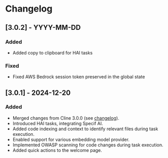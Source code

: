 # Changelog

## [3.0.2] - YYYY-MM-DD

### Added

- Added copy to clipboard for HAI tasks

### Fixed

- Fixed AWS Bedrock session token preserved in the global state

## [3.0.1] - 2024-12-20

### Added

- Merged changes from Cline 3.0.0 (see [changelog](https://github.com/cline/cline/blob/main/CHANGELOG.md#300)).
- Introduced HAI tasks, integrating Specif AI.
- Added code indexing and context to identify relevant files during task execution.
- Enabled support for various embedding model provider.
- Implemented OWASP scanning for code changes during task execution.
- Added quick actions to the welcome page.




